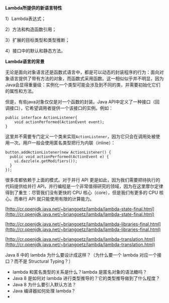 **Lambda所提供的新语言特性**

1）Lambda表达式；

2）方法和构造函数引用；

3）扩展的目标类型和类型推断；

4）接口中的默认和静态方法。

**Lambda语言的背景**

无论是面向对象语言还是函数式语言中，都是可以动态的封装程序的行为：面向对象语言提供了带有方法的对象，而函数式采用函数。这一相似似乎并不明显，因为Java会显得重量级：实例化一个类型可能会涉及到不同的类，并需要初始化它们的属性和方法。

但是，有些java对象仅仅是对一个函数的封装。Java API中定义了一种接口（回调接口），它希望调用者提供一个该接口的实例。例如：

```
public interface ActionListener{
    void actionPerformed(ActionEvent event);
}
```

这里并不需要专门定义一个类来实现`ActionListener`，因为它只会在调用处被使用一次。用户一般会使用匿名类型把行为内联（inline）：

```
button.addActionListener(new ActionListener() {
  public void actionPerformed(ActionEvent e) {
    ui.dazzle(e.getModifiers());
  }
});
```

很多库都依赖于上面的模式。对于并行 API 更是如此，因为我们需要把待执行的代码提供给并行 API，并行编程是一个非常值得研究的领域，因为在这里摩尔定律得到了重生：尽管我们没有更快的 CPU 核心（core），但是我们有更多的 CPU 核心。而串行 API 就只能使用有限的计算能力。

[http://cr.openjdk.java.net/~briangoetz/lambda/lambda-state-final.html](http://cr.openjdk.java.net/~briangoetz/lambda/lambda-state-final.html)

[http://cr.openjdk.java.net/~briangoetz/lambda/lambda-libraries-final.html](http://cr.openjdk.java.net/~briangoetz/lambda/lambda-libraries-final.html)

[http://cr.openjdk.java.net/~briangoetz/lambda/lambda-translation.html](http://cr.openjdk.java.net/~briangoetz/lambda/lambda-translation.html)

Java 8 中的 lambda 为什么要设计成这样？（为什么要一个 lambda 对应一个接口？而不是 Structural Typing？）

* lambda 和匿名类型的关系是什么？lambda 是匿名对象的语法糖吗？
* Java 8 是如何对 lambda 进行类型推导的？它的类型推导做到了什么程度？
* Java 8 为什么要引入默认方法？
* Java 编译器如何处理 lambda？
* 


